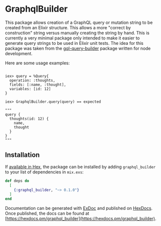# GraphqlBuilder

This package allows creation of a GraphQL query or mutation string to be created
from an Elixir structure. This allows a more "correct by construction" string
versus manually creating the string by hand. This is currently a very minimal
package only intended to make it easier to generate query strings to be used in
Elixir unit tests. The idea for this package was taken from the
[gql-query-builder](https://github.com/atulmy/gql-query-builder) package written
for node development.

Here are some usage examples:

```

iex> query = %Query{
  operation: :thoughts,
  fields: [:name, :thought],
  variables: [id: 12]
}

iex> GraphqlBuilder.query(query) == expected

"""
query {
  thoughts(id: 12) {
    name,
    thought
  }
}
"""

```


## Installation

If [available in Hex](https://hex.pm/docs/publish), the package can be installed
by adding `graphql_builder` to your list of dependencies in `mix.exs`:

```elixir
def deps do
  [
    {:graphql_builder, "~> 0.1.0"}
  ]
end
```

Documentation can be generated with [ExDoc](https://github.com/elixir-lang/ex_doc)
and published on [HexDocs](https://hexdocs.pm). Once published, the docs can
be found at [https://hexdocs.pm/graphql_builder](https://hexdocs.pm/graphql_builder).

